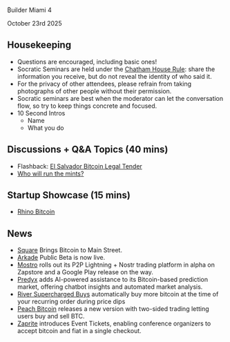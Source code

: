 ₿uilder Miami 4

October 23rd 2025

Housekeeping
------------

- Questions are encouraged, including basic ones!
- Socratic Seminars are held under the [Chatham House Rule](https://www.chathamhouse.org/about-us/chatham-house-rule): share the information you receive, but do not reveal the identity of who said it.
- For the privacy of other attendees, please refrain from taking photographs of other people without their permission.
- Socratic seminars are best when the moderator can let the conversation flow, so try to keep things concrete and focused.
- 10 Second Intros
  - Name
  - What you do

Discussions + Q&A Topics (40 mins)
----
- Flashback: [El Salvador Bitcoin Legal Tender](https://x.com/nayibbukele/status/1402507224916836352)
- [Who will run the mints?](https://x.com/BitcoinErrorLog/status/1979588839598694674)


Startup Showcase (15 mins)     
----
 - [Rhino Bitcoin](https://www.rhinobitcoin.com/)

 News
----
- [Square](https://squareup.com/us/en/press/square-bitcoin) Brings Bitcoin to Main Street.
- [Arkade](https://x.com/arkade_os/status/1980607782945485056) Public Beta is now live.
- [Mostro](https://x.com/MostroP2P/status/1970525664760791442) rolls out its P2P Lightning + Nostr trading platform in alpha on Zapstore and a Google Play release on the way.
- [Predyx](https://stacker.news/items/1227223) adds AI-powered assistance to its Bitcoin-based prediction market, offering chatbot insights and automated market analysis.
- [River Supercharged Buys](https://support.river.com/kb/guide/en/what-are-supercharged-recurring-buys-tK9DbbCrPU/Steps/4771789) automatically buy more bitcoin at the time of your recurring order during price dips
- [Peach Bitcoin](https://nostr.at/nevent1qqsg4yd449vj7sue4sjy2yx0r5jdyhflwqggcum0l35hnks2kes7vjspz4mhxue69uhhyetvv9ujuerpd46hxtnfduhsyg9yw3thytsshgazw8a7wpqztx3ufk3v75al68sesyuzznfr2pj0cgpsgqqqqqqsv0saew) releases a new version with two-sided trading letting users buy and sell BTC.
- [Zaprite](https://blog.zaprite.com/introducing-zaprite-event-tickets/) introduces Event Tickets, enabling conference organizers to accept bitcoin and fiat in a single checkout.
